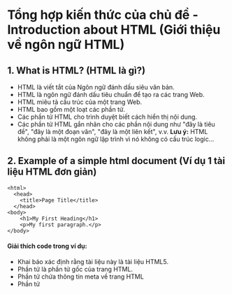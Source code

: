 # Tổng hợp kiến thức của chủ đề - Introduction about HTML (Giới thiệu về ngôn ngữ HTML)
## 1. What is HTML? (HTML là gì?)
- HTML là viết tắt của Ngôn ngữ đánh dấu siêu văn bản.
- HTML là ngôn ngữ đánh dấu tiêu chuẩn để tạo ra các trang Web.
- HTML miêu tả cấu trúc của một trang Web.
- HTML bao gồm một loạt các phần tử.
- Các phần tử HTML cho trình duyệt biết cách hiển thị nội dung.
- Các phần tử HTML gắn nhãn cho các phần nội dung như "đây là tiêu đề", "đây là một đoạn văn", "đây là một liên kết", v.v.
**Lưu ý:**
HTML không phải là một ngôn ngữ lập trình vì nó không có cấu trúc logic…

## 2. Example of a simple html document (Ví dụ 1 tài liệu HTML đơn giản)
  <!DOCTYPE html>
    <html>
      <head>
        <title>Page Title</title>
      </head>
    <body>
        <h1>My First Heading</h1>
        <p>My first paragraph.</p>
    </body>
  </html> 

#### Giải thích code trong ví dụ:
- Khai báo <!DOCTYPE html> xác định rằng tài liệu này là tài liệu HTML5.
- Phần tử <html> là phần tử gốc của trang HTML.
- Phần tử <head> chứa thông tin meta về trang HTML
- Phần tử <title> chỉ định tiêu đề cho trang HTML (được hiển thị trên thanh tiêu đề của trình duyệt hoặc trong tab của trang)
- Phần tử <body> xác định nội dung của tài liệu và là nơi chứa tất cả nội dung hiển thị, chẳng hạn như tiêu đề, đoạn văn, hình ảnh, siêu liên kết, bảng, danh sách, v.v.
- Phần tử <h1> xác định một tiêu đề lớn
- Phần tử <p> định nghĩa một đoạn văn
## 3. HTML tags? (Thẻ HTML là gì?)
Vì HTML xác định đánh dấu cho một trang web cụ thể nên bạn sẽ muốn văn bản, hình ảnh hoặc các nội dung nhúng khác xuất hiện theo những cách nhất định.

Ví dụ: bạn có thể muốn một số văn bản có kích thước lớn, văn bản khác có kích thước nhỏ và một số văn bản được in đậm, in nghiêng hoặc ở dạng dấu đầu dòng.

HTML có các "thẻ" cho phép bạn thực hiện việc này. Vì vậy, có các thẻ để tạo tiêu đề, đoạn văn, từ in đậm, từ in nghiêng, v.v.

Hình ảnh bên dưới mô tả giải phẫu của thẻ HTML:

![image](https://github.com/BlackEye-DucNA/Learn-frontend/assets/121158760/b3004233-a550-4d9d-854b-4ce6694b0682)

### 4. HTML element (Phần tử HTML)
An HTML element is defined by a start tag, some content, and an end tag:
Một phần tử HTML được xác định bởi thẻ bắt đầu, một số nội dung và thẻ kết thúc:
<tagname> Content goes here... </tagname> 
The HTML element is everything from the start tag to the end tag:
Phần tử HTML là mọi thứ từ thẻ bắt đầu đến thẻ kết thúc:
<h1>My First Heading</h1> 
<p>My first paragraph.</p> 
Start tag 
(Thẻ mở, thẻ bắt đầu)	Element content 
(Nội dung phần tử)	End tag 
(Thẻ đóng, thẻ kết thúc)
<h1>	My First Heading	</h1>
<p>	My first paragraph.	</p>
<br>	none	none

Note: Some HTML elements have no content (like the <br> element). These elements are called empty elements. Empty elements do not have an end tag!
Lưu ý: Một số phần tử HTML không có nội dung (như phần tử <br>). Những phần tử này được gọi là phần tử trống. Các phần tử trống không có thẻ kết thúc!
Every HTML element can have attributes.
Mọi phần tử HTML đều có thể có thuộc tính.
 


### 5. HTML Attributes (Thuộc tính HTML là gì?)
	Giải thích HTML attributes là gì, gồm các ý sau:
1. HTML elements can have attributes
- Phần tử HTML có thể có thuộc tính.

2. Attributes provide additional information about the element.
- Thuộc tính cung cấp thông tin bổ sung về phần tử.

3. Attributes come in name/value pairs like charset="utf-8".
- Các thuộc tính có cặp tên/giá trị như charset="utf-8".

 

### 6. HTML semantic? (HTML ngữ nghĩa là gì?)
Semantic HTML means that your HTML tags convey the actual meaning of what they are used for.
HTML ngữ nghĩa có nghĩa là các thẻ HTML của bạn truyền tải ý nghĩa thực sự của mục đích sử dụng chúng.
Semantics has been an integral part of HTML since its inception in the early 90s. But it never gained particular relevance until the late 90s when CSS started working in most browsers.
Ngữ nghĩa đã là một phần không thể thiếu của HTML kể từ khi nó ra đời vào đầu những năm 90. Nhưng nó chưa bao giờ đạt được sự liên quan đặc biệt cho đến cuối những năm 90 khi CSS bắt đầu hoạt động trong hầu hết các trình duyệt.
With semantic HTML, semantically-neutral tags such as <div> and <span> are frowned upon since semantically more descriptive tags such as <header>, <nav>, <main>, <section>, <footer> and <article> can do the same thing they do.
Với HTML ngữ nghĩa, các thẻ trung lập về mặt ngữ nghĩa như <div> và <span> không được tán thành vì các thẻ mang tính mô tả nhiều hơn về mặt ngữ nghĩa như <header>, <nav>, <main>, <section>, <footer> và <article> có thể làm điều tương tự như họ làm.
A noticeable advantage of using semantic tags is that web crawlers are able to index the web page or website easily, improving SEO in return.
Một lợi thế đáng chú ý của việc sử dụng thẻ ngữ nghĩa là trình thu thập dữ liệu web có thể lập chỉ mục trang web hoặc trang web một cách dễ dàng, cải thiện SEO.
In addition, a website that uses semantics becomes more informative, adaptable, and accessible to those who use screen readers to access websites.
Ngoài ra, một trang web sử dụng ngữ nghĩa sẽ trở nên giàu thông tin hơn, dễ thích ứng hơn và dễ tiếp cận hơn đối với những người sử dụng trình đọc màn hình để truy cập trang web.

### 7. HTML History (Lịch sử HTML)
Since the early days of the World Wide Web, there have been many versions of HTML:
Kể từ những ngày đầu của World Wide Web, đã có nhiều phiên bản HTML:
Year	Version
1989	Tim Berners-Lee invented www
Tim Berners-Lee đã phát minh ra www
1991	Tim Berners-Lee invented HTML
Tim Berners-Lee đã phát minh ra HTML
1993	Dave Raggett drafted HTML+
Dave Raggett đã soạn thảo HTML+
1995	HTML Working Group defined HTML 2.0
Nhóm làm việc HTML đã xác định HTML 2.0
1997	W3C Recommendation: HTML 3.2
Khuyến nghị của W3C: HTML 3.2
1999	W3C Recommendation: HTML 4.01
Khuyến nghị của W3C: HTML 4.01
2000	W3C Recommendation: XHTML 1.0
Khuyến nghị của W3C: XHTML 1.0
2008	WHATWG HTML5 First Public Draft
WHATWG HTML5 Bản thảo công khai đầu tiên
2012	WHATWG HTML5 Living Standard
Tiêu chuẩn sống HTML5 WHATWG
2014	W3C Recommendation: HTML5
Khuyến nghị của W3C: HTML5
2016	W3C Candidate Recommendation: HTML 5.1
Khuyến nghị của ứng viên W3C: HTML 5.1
2017	W3C Recommendation: HTML5.1 2nd Edition
Khuyến nghị của W3C: HTML5.1 Phiên bản thứ 2

### 8. Application of HTML (Ứng dụng, vận dụng của HTML)
HTML được sử dụng cho nhiều mục đích. Các mục đích, ứng dụng được liệt kê như dưới đây:
Web Pages Development (Phát triển trang Web)
HTML is famously used for creating web pages on the world wide web. Every web page contains a set of HTML tags and hyperlinks which are used to connect other pages. Every page on the internet is written using HTML.
HTML được sử dụng nổi tiếng để tạo các trang web trên world wide web. Mỗi trang web đều chứa một tập hợp các thẻ HTML và siêu liên kết được sử dụng để kết nối các trang khác. Mọi trang trên internet đều được viết bằng HTML.

Navigating the Internet (Điều hướng Internet)
Navigating on the internet would have been quite a tedious task without HTML. The anchor tags of HTML allows us to link pages and navigate easily. Imagine our life without anchor tags, you would literally have to enter URL everytime. Using achor tags, you can also navigate within a webpage.
Điều hướng trên internet sẽ là một công việc khá tẻ nhạt nếu không có HTML. Các thẻ neo của HTML cho phép chúng ta liên kết các trang và điều hướng dễ dàng. Hãy tưởng tượng cuộc sống của chúng ta không có thẻ neo, bạn sẽ phải nhập URL mọi lúc. Sử dụng thẻ achor, bạn cũng có thể điều hướng trong trang web.

Embedding Images and Videos (Nhúng ảnh & video)
HTML allows us to embed images and videos with ease and gives us features to adjust height, position and even rendering type. You can adjust controls, thumbnails, timestamps and much more for videos. Earlier this was done using Flash and HTML has made it easier with the help of <video> tag.
HTML cho phép chúng ta nhúng hình ảnh và video một cách dễ dàng đồng thời cung cấp cho chúng ta các tính năng để điều chỉnh độ cao, vị trí và thậm chí cả kiểu hiển thị. Bạn có thể điều chỉnh các điều khiển, hình thu nhỏ, dấu thời gian và nhiều thứ khác cho video. Trước đây việc này được thực hiện bằng Flash và HTML đã khiến việc này trở nên dễ dàng hơn nhờ sự trợ giúp của thẻ <video>.

Clinet-side storage (Lưu trữ phía máy khách)
HTML5 has made client-side storage possible using localStorage and IndexD due to which we no longer need to reply on Cookies. Both of these tactics have their own set of rules and characteristics. String-based hash-table storage is provided by localStorage. Its API is straightforward, with setItem, getItem, and removeItem functions available to developers. On the other hand, IndexDB is a larger and more capable client-side data store. With the user’s permission, the IndexDB database can be enlarged.
HTML5 đã giúp khả năng lưu trữ phía máy khách có thể sử dụng localStorage và IndexD do đó chúng tôi không cần phải trả lời trên Cookies nữa. Cả hai chiến thuật này đều có những quy tắc và đặc điểm riêng. Lưu trữ bảng băm dựa trên chuỗi được cung cấp bởi localStorage. API của nó rất đơn giản, với các hàm setItem, getItem và RemoveItem có sẵn cho các nhà phát triển. Mặt khác, IndexDB là kho lưu trữ dữ liệu phía máy khách lớn hơn và có khả năng cao hơn. Với sự cho phép của người dùng, cơ sở dữ liệu IndexDB có thể được mở rộng.

Game development (Phát triển game)
Although you cannot create complex high-end video games with HTML, the <canvas> element of HTML can be used to make 2D and 3D games using CSS and JavaScript which can be run on browsers.
Mặc dù bạn không thể tạo các trò chơi điện tử cao cấp phức tạp bằng HTML, nhưng phần tử <canvas> của HTML có thể được sử dụng để tạo các trò chơi 2D và 3D bằng CSS và JavaScript có thể chạy trên trình duyệt.

Data entry support (Hỗ trợ nhập dữ liệu)
With the usage of new HTML5 standards in all the latest browsers, developers can simply add the tags for required fields, text, data format, etc. and get the data. HTML5 now has several new attributes for data-entry and validation purposes.
Với việc sử dụng các tiêu chuẩn HTML5 mới trong tất cả các trình duyệt mới nhất, nhà phát triển có thể chỉ cần thêm thẻ cho các trường, văn bản, định dạng dữ liệu, v.v. bắt buộc và lấy dữ liệu. HTML5 hiện có một số thuộc tính mới cho mục đích xác thực và nhập dữ liệu.
Interacting with Native APIs (Tương tác với APIs gốc)
With the help of HTML, you can interact with your Operating system. With this feature, you can easily drag files onto a web page to upload, full-screen a video, and much more.
Với sự trợ giúp của HTML, bạn có thể tương tác với Hệ điều hành của mình. Với tính năng này, bạn có thể dễ dàng kéo tệp vào trang web để tải lên, xem video ở chế độ toàn màn hình và hơn thế nữa.
### 9. Benefits of HTML (Lợi ích của HTML)
•	The learning curve is very easy (easy to modify)
•	Đường cong học tập rất dễ dàng (dễ sửa đổi)
•	Creating effective presentations
•	Tạo bài thuyết trình hiệu quả
•	Adding Links wherein we can add references
•	Thêm liên kết trong đó chúng tôi có thể thêm tài liệu tham khảo
•	Can display documents on platforms like Mac, Windows, Linux, etc
•	Có thể hiển thị tài liệu trên các nền tảng như Mac, Windows, Linux, v.v.
•	Adding videos, graphics, and audios making it more attractive
•	Thêm video, đồ họa và âm thanh để hấp dẫn hơn
•	Case insensitive language
•	Ngôn ngữ không phân biệt chữ hoa chữ thường

### 10. Advantages & Disadvantages of HTML (Ưu và Nhược điểm của HTML)
#### 10.1. Ưu điểm của HTML
•	Ngôn ngữ này được sử dụng rộng rãi với rất nhiều nguồn tài nguyên hỗ trợ cùng một cộng đồng sử dụng vô cùng lớn đằng sau nó.
•	Có thể hoạt động mượt mà trên hầu hết mọi trình duyệt hiện hành.
•	Quá trình học HTML khá đơn giản.
•	Mã nguồn mở và hoàn toàn miễn phí.
•	Các Markup sử dụng trong HTML thường ngắn gọn và đồng nhất.
•	Chuẩn chính của web được vận hành bởi World Wide Web Consortium (W3C).
•	Dễ dàng tích hợp với các ngôn ngữ backend như PHP, Node.js,...
#### 10.2. Nhược điểm của HTML
•	Ngôn ngữ này chỉ được áp dụng chủ yếu cho trang web tĩnh. Đối với các tính năng động, bạn cần sử dụng JavaScript hoặc ngôn ngữ backend bên thứ 3 ví dụ như PHP.
•	Người dùng phải tạo các trang web riêng lẻ cho HTML, ngay cả khi các phần tử giống nhau.
•	Một số trình duyệt chấp nhận các tính năng mới một cách chậm chạp. Đôi khi các trình duyệt cũ hơn không phải lúc nào cũng hiển thị các thẻ mới hơn.

